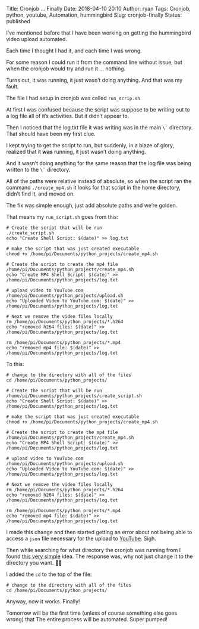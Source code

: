 Title: Cronjob ... Finally
Date: 2018-04-10 20:10
Author: ryan
Tags: Cronjob, python, youtube, Automation, hummingbird
Slug: cronjob-finally
Status: published

I’ve mentioned before that I have been working on getting the hummingbird video upload automated.

Each time I thought I had it, and each time I was wrong.

For some reason I could run it from the command line without issue, but when the cronjob would try and run it ... nothing.

Turns out, it was running, it just wasn’t doing anything. And that was my fault.

The file I had setup in cronjob was called `run_scrip.sh`

At first I was confused because the script was suppose to be writing out to a log file all of it’s activities. But it didn’t appear to.

Then I noticed that the log.txt file it was writing was in the main `` \` `` directory. That should have been my first clue.

I kept trying to get the script to run, but suddenly, in a blaze of glory, realized that it **was** running, it just wasn’t doing anything.

And it wasn’t doing anything for the same reason that the log file was being written to the `` \` `` directory.

All of the paths were relative instead of absolute, so when the script ran the command `./create_mp4.sh` it looks for that script in the home directory, didn’t find it, and moved on.

The fix was simple enough, just add absolute paths and we’re golden.

That means my `run_script.sh` goes from this:

    # Create the script that will be run
    ./create_script.sh
    echo "Create Shell Script: $(date)" >> log.txt

    # make the script that was just created executable
    chmod +x /home/pi/Documents/python_projects/create_mp4.sh

    # Create the script to create the mp4 file
    /home/pi/Documents/python_projects/create_mp4.sh
    echo "Create MP4 Shell Script: $(date)" >> /home/pi/Documents/python_projects/log.txt

    # upload video to YouTube.com
    /home/pi/Documents/python_projects/upload.sh
    echo "Uploaded Video to YouTube.com: $(date)" >> /home/pi/Documents/python_projects/log.txt

    # Next we remove the video files locally
    rm /home/pi/Documents/python_projects/*.h264
    echo "removed h264 files: $(date)" >> /home/pi/Documents/python_projects/log.txt

    rm /home/pi/Documents/python_projects/*.mp4
    echo "removed mp4 file: $(date)" >> /home/pi/Documents/python_projects/log.txt

To this:

    # change to the directory with all of the files
    cd /home/pi/Documents/python_projects/

    # Create the script that will be run
    /home/pi/Documents/python_projects/create_script.sh
    echo "Create Shell Script: $(date)" >> /home/pi/Documents/python_projects/log.txt

    # make the script that was just created executable
    chmod +x /home/pi/Documents/python_projects/create_mp4.sh

    # Create the script to create the mp4 file
    /home/pi/Documents/python_projects/create_mp4.sh
    echo "Create MP4 Shell Script: $(date)" >> /home/pi/Documents/python_projects/log.txt

    # upload video to YouTube.com
    /home/pi/Documents/python_projects/upload.sh
    echo "Uploaded Video to YouTube.com: $(date)" >> /home/pi/Documents/python_projects/log.txt

    # Next we remove the video files locally
    rm /home/pi/Documents/python_projects/*.h264
    echo "removed h264 files: $(date)" >> /home/pi/Documents/python_projects/log.txt

    rm /home/pi/Documents/python_projects/*.mp4
    echo "removed mp4 file: $(date)" >> /home/pi/Documents/python_projects/log.txt

I made this change and then started getting an error about not being able to access a `json` file necessary for the upload to [YouTube](https://www.youtube.com). Sigh.

Then while searching for what directory the cronjob was running from I found [this very simple](https://unix.stackexchange.com/questions/38951/what-is-the-working-directory-when-cron-executes-a-job) idea. The response was, why not just change it to the directory you want. 🤦‍♂️

I added the `cd` to the top of the file:

    # change to the directory with all of the files
    cd /home/pi/Documents/python_projects/

Anyway, now it works. Finally!

Tomorrow will be the first time (unless of course something else goes wrong) that The entire process will be automated. Super pumped!

